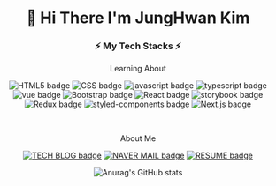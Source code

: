 <div align='center'>

# 👋 Hi There I'm JungHwan Kim
  
</div>

<h3 align= "center"> ⚡️ My Tech Stacks ⚡️ </h3>

<p align= "center"> Learning About </p>

<div align= "center"> 
  
![HTML5 badge](http://img.shields.io/badge/HTML-E34F26?style=flat-square&logo=HTML5&logoColor=white)
![CSS badge](http://img.shields.io/badge/CSS-1572B6?style=flat-square&logo=css3&logoColor=white)
![javascript badge](http://img.shields.io/badge/Javascript-F7DF1E?style=flat-square&logo=javaScript&logoColor=white)
![typescript badge](http://img.shields.io/badge/Typescript-3178C6?style=flat-square&logo=typescript&logoColor=white)
    <br>
![vue badge](http://img.shields.io/badge/Vue.js-4FC08D?style=flat-square&logo=Vue.js&logoColor=white)
![Bootstrap badge](http://img.shields.io/badge/Bootstrap-7952B3?style=flat-square&logo=Bootstrap&logoColor=white)
![React badge](http://img.shields.io/badge/React-61DAFB?style=flat-square&logo=React&logoColor=white)
![storybook badge](http://img.shields.io/badge/Storybook-FF4785?style=flat-square&logo=storybook&logoColor=white)
    <br>
![Redux badge](http://img.shields.io/badge/Redux-764ABC?style=flat-square&logo=Redux&logoColor=white)
![styled-components badge](http://img.shields.io/badge/styledcomponents-DB7093?style=flat-square&logo=styled-components&logoColor=white)
![Next.js badge](http://img.shields.io/badge/Next.js-000000?style=flat-square&logo=Next.js&logoColor=white)

  
  
</div>

<br>


<p align= "center"> About Me </p>

<div align= "center"> 

[![TECH BLOG badge](http://img.shields.io/badge/기술블로그-00B336?style=flat-square&logo=Vimeo&logoColor=white&link=https://velog.io/@padd60/)](https://velog.io/@padd60)
[![NAVER MAIL badge](http://img.shields.io/badge/메일-03C75A?style=flat-square&logo=Naver&logoColor=white&link=mailto:padd60@naver.com/)](mailto:padd60@naver.com)
[![RESUME badge](http://img.shields.io/badge/이력서-000000?style=flat-square&logo=Notion&logoColor=white&link=https://organized-viburnum-712.notion.site/07ec1972e67544898a61ccf8bcde0177/)](https://organized-viburnum-712.notion.site/07ec1972e67544898a61ccf8bcde0177)
  
</div>


<div align='center'>
  
![Anurag's GitHub stats](https://github-readme-stats.vercel.app/api?username=padd60&theme=radical&show_icons=true)
  
</div>
